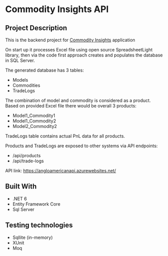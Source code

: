 # Commodity Insights API

## Project Description

This is the backend project for [Commodity Insights](https://commodity-insights.azurewebsites.net/) application 

On start up it processes Excel file using open source SpreadsheetLight library, then via the code first approach creates and populates the database in SQL Server.

The generated database has 3 tables:

- Models
- Commodities
- TradeLogs

The combination of model and commodity is considered as a product. Based on provided Excel file there would be overall 3 products:

- Model1_Commodity1
- Model1_Commodity2
- Model2_Commodity2

TradeLogs table contains actual PnL data for all products.

Products and TradeLogs are exposed to other systems via API endpoints:

- /api/products
- /api/trade-logs

API link: https://angloamericanapi.azurewebsites.net/

## Built With

- .NET 6
- Entity Framework Core
- Sql Server

## Testing technologies

- Sqllite (in-memory)
- XUnit
- Moq
